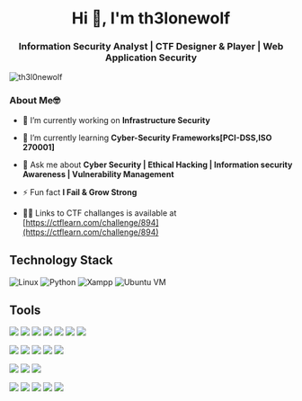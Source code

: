 <h1 align="center">Hi 👋, I'm th3lonewolf</h1> 
<h3 align="center">Information Security Analyst | CTF Designer & Player | Web Application Security </h3>

<p align="left"> <img src="https://komarev.com/ghpvc/?username=th3l0newolf&label=Profile%20views&color=0e75b6&style=flat" alt="th3l0newolf" /> </p>

### About Me🤓

- 🔭 I’m currently working on **Infrastructure Security**

- 🌱 I’m currently learning **Cyber-Security Frameworks[PCI-DSS,ISO 270001]**

- 💬 Ask me about **Cyber Security | Ethical Hacking | Information security Awareness | Vulnerability Management**

- ⚡ Fun fact **I Fail & Grow Strong**

- 👨‍💻 Links to CTF challanges is available at [https://ctflearn.com/challenge/894](https://ctflearn.com/challenge/894)

## Technology Stack

![Linux](https://img.shields.io/badge/linux-%FCC624.svg?style=for-the-badge&logo=linux&logoColor=black&color=FCC624)
![Python](https://img.shields.io/badge/python-%3776AB.svg?style=for-the-badge&logo=python&logoColor=white&color=3776AB)
![Xampp](https://img.shields.io/badge/xampp-%FCC624.svg?style=for-the-badge&logo=xampp&logoColor=white&color=FB7A24)
![Ubuntu VM](https://img.shields.io/badge/Ubuntu%20VM-E95420.svg?style=for-the-badge&logo=ubuntu&logoColor=white)


 ## Tools


![](https://img.shields.io/badge/Maltego-%20-blue)
![](https://img.shields.io/badge/Recon--ng-%20-blue)
![](https://img.shields.io/badge/DotDotPwn-%20-blue)
![](https://img.shields.io/badge/hping3-%20-blue)
![](https://img.shields.io/badge/theHarvester-%20-blue)
![](https://img.shields.io/badge/Wireshark-%20-blue)
![](https://img.shields.io/badge/OSRFramework-%20-blue)

![](https://img.shields.io/badge/DotDotPwn-%20-orange)
![](https://img.shields.io/badge/Lynis-%20-orange)
![](https://img.shields.io/badge/Nmap-%20-orange)
![](https://img.shields.io/badge/openvas-%20-orange)
![](https://img.shields.io/badge/sqlmap-%20-orange)

![](https://img.shields.io/badge/BeEF-%20-red)
![](https://img.shields.io/badge/Armitage-%20-red)
![](https://img.shields.io/badge/Metasploit%20Framework-%20-red)

![](https://img.shields.io/badge/XSSer%20-%20-green)
![](https://img.shields.io/badge/Wfuzz%20-%20-green)
![](https://img.shields.io/badge/WebSploit-%20-green)
![](https://img.shields.io/badge/Burp%20Suite-%20-green)
![](https://img.shields.io/badge/DirBuster-%20-green)





